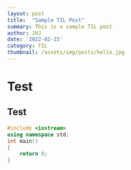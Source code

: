 ```yaml
---
layout: post
title:  "Sample TIL Post"
summary: This is a sample TIL post
author: JHJ
date: '2022-02-15'
category: TIL
thumbnail: /assets/img/posts/hello.jpg
---
```


# Test
## Test

```c++
#include <iostream>
using namespace std;
int main()
{
    return 0;
}
```
